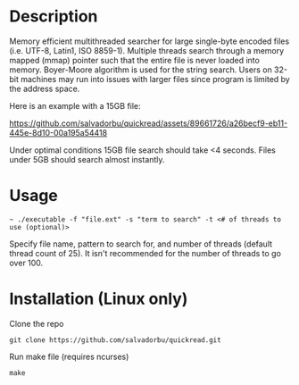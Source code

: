 # Description
Memory efficient multithreaded searcher for large single-byte encoded files (i.e. UTF-8, Latin1, ISO 8859-1). 
Multiple threads search through a memory mapped (mmap) pointer such that the entire file is never loaded into memory. Boyer-Moore algorithm is used for the string search.
Users on 32-bit machines may run into issues with larger files since program is limited by the address space.

Here is an example with a 15GB file:

https://github.com/salvadorbu/quickread/assets/89661726/a26becf9-eb11-445e-8d10-00a195a54418

Under optimal conditions 15GB file search should take <4 seconds. Files under 5GB should search almost instantly.

# Usage
```console
~ ./executable -f "file.ext" -s "term to search" -t <# of threads to use (optional)>
```
Specify file name, pattern to search for, and number of threads (default thread count of 25). It isn't recommended for the number of threads to go over 100.

# Installation (Linux only)

Clone the repo

```console
git clone https://github.com/salvadorbu/quickread.git
```

Run make file (requires ncurses)

```
make
```
